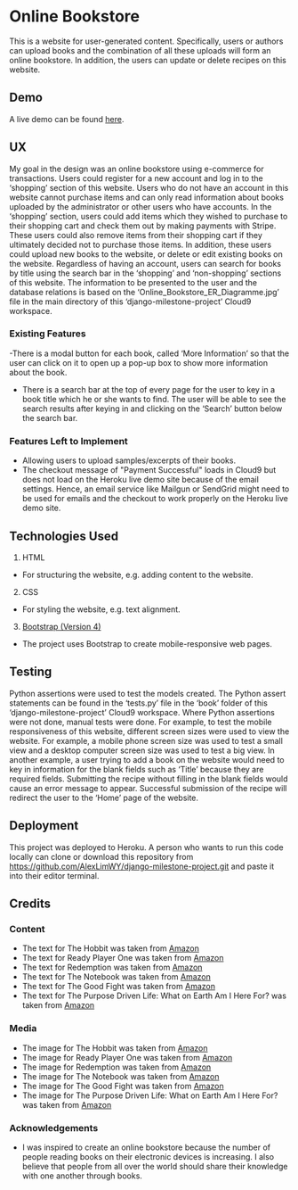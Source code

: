 # Online Bookstore
This is a website for user-generated content. Specifically, users or authors can upload books and the combination of all these uploads will form an online bookstore. In addition, the users can update or delete recipes on this website.

## Demo
A live demo can be found [here](https://alwy-django-assignment.herokuapp.com/).

## UX
My goal in the design was an online bookstore using e-commerce for transactions. Users could register for a new account and log in to the ‘shopping’ section of this website. Users who do not have an account in this website cannot purchase items and can only read information about books uploaded by the administrator or other users who have accounts.
In the ‘shopping’ section, users could add items which they wished to purchase to their shopping cart and check them out by making payments with Stripe. These users could also remove items from their shopping cart if they ultimately decided not to purchase those items. In addition, these users could upload new books to the website, or delete or edit existing books on the website.
Regardless of having an account, users can search for books by title using the search bar in the ‘shopping’ and ‘non-shopping’ sections of this website.
The information to be presented to the user and the database relations is based on the ‘Online_Bookstore_ER_Diagramme.jpg’ file in the main directory of this ‘django-milestone-project’ Cloud9 workspace.
### Existing Features
-There is a modal button for each book, called ‘More Information’ so that the user can click on it to open up a pop-up box to show more information about the book.
- There is a search bar at the top of every page for the user to key in a book title which he or she wants to find. The user will be able to see the search results after keying in and clicking on the ‘Search’ button below the search bar.

### Features Left to Implement
- Allowing users to upload samples/excerpts of their books.
- The checkout message of "Payment Successful" loads in Cloud9 but does not load on the Heroku live demo site because of the email settings. Hence, an email service like Mailgun or SendGrid might need to be used for emails and the checkout to work properly on the Heroku live demo site.

## Technologies Used
1. HTML
- For structuring the website, e.g. adding content to the website.
2. CSS
- For styling the website, e.g. text alignment.
3. [Bootstrap (Version 4)](https://getbootstrap.com/)
 - The project uses Bootstrap to create mobile-responsive web pages.
## Testing
Python assertions were used to test the models created. The Python assert statements can be found in the ‘tests.py’ file in the ‘book’ folder of this ‘django-milestone-project’ Cloud9 workspace.
Where Python assertions were not done, manual tests were done. For example, to test the mobile responsiveness of this website, different screen sizes were used to view the website. For example, a mobile phone screen size was used to test a small view and a desktop computer screen size was used to test a big view. 
In another example, a user trying to add a book on the website would need to key in information for the blank fields such as ‘Title’ because they are required fields. Submitting the recipe without filling in the blank fields would cause an error message to appear. Successful submission of the recipe will redirect the user to the ‘Home’ page of the website.

## Deployment
This project was deployed to Heroku.
A person who wants to run this code locally can clone or download this repository from https://github.com/AlexLimWY/django-milestone-project.git and paste it into their editor terminal.

## Credits
### Content
- The text for The Hobbit was taken from [Amazon]( https://www.amazon.com/Hobbit-J-R-R-Tolkien/dp/0345339681/ref=sr_1_5?keywords=the+lord+of+the+rings+the+hobbit&qid=1559528811&s=books&sr=1-5)
- The text for Ready Player One was taken from [Amazon](https://www.amazon.com/Ready-Player-One-Ernest-Cline/dp/0307887448/ref=sr_1_1?crid=2J1NJU4FS59BW&keywords=ready+player+one&qid=1559528918&s=books&sprefix=ready+player+one%2Cstripbooks-intl-ship%2C412&sr=1-1)
- The text for Redemption was taken from [Amazon](https://www.amazon.com/Redemption-Memory-Man-Book-5-ebook/dp/B07G87BTJQ/ref=tmm_kin_swatch_0?_encoding=UTF8&qid=1559529075&sr=1-1)
- The text for The Notebook was taken from [Amazon](https://www.amazon.com/Notebook-Nicholas-Sparks/dp/0446676098)
- The text for The Good Fight was taken from [Amazon]( https://www.amazon.com/Good-Fight-Novel-Danielle-Steel/dp/1101884142/ref=sr_1_3?keywords=the+good+fight&qid=1559530787&s=books&sr=1-3)
- The text for The Purpose Driven Life: What on Earth Am I Here For? was taken from [Amazon]( https://www.amazon.com/Purpose-Driven-Life-What-Earth/dp/031033750X/ref=sr_1_1?keywords=the+purpose+driven+life&qid=1559530945&s=books&sr=1-1)

### Media
- The image for The Hobbit was taken from [Amazon]( https://www.amazon.com/Hobbit-J-R-R-Tolkien/dp/0345339681/ref=sr_1_5?keywords=the+lord+of+the+rings+the+hobbit&qid=1559528811&s=books&sr=1-5)
- The image for Ready Player One was taken from [Amazon](https://www.amazon.com/Ready-Player-One-Ernest-Cline/dp/0307887448/ref=sr_1_1?crid=2J1NJU4FS59BW&keywords=ready+player+one&qid=1559528918&s=books&sprefix=ready+player+one%2Cstripbooks-intl-ship%2C412&sr=1-1)
- The image for Redemption was taken from [Amazon](https://www.amazon.com/Redemption-Memory-Man-Book-5-ebook/dp/B07G87BTJQ/ref=tmm_kin_swatch_0?_encoding=UTF8&qid=1559529075&sr=1-1)
- The image for The Notebook was taken from [Amazon](https://www.amazon.com/Notebook-Nicholas-Sparks/dp/0446676098)
- The image for The Good Fight was taken from [Amazon]( https://www.amazon.com/Good-Fight-Novel-Danielle-Steel/dp/1101884142/ref=sr_1_3?keywords=the+good+fight&qid=1559530787&s=books&sr=1-3)
- The image for The Purpose Driven Life: What on Earth Am I Here For? was taken from [Amazon]( https://www.amazon.com/Purpose-Driven-Life-What-Earth/dp/031033750X/ref=sr_1_1?keywords=the+purpose+driven+life&qid=1559530945&s=books&sr=1-1)

### Acknowledgements
- I was inspired to create an online bookstore because the number of people reading books on their electronic devices is increasing. I also believe that people from all over the world should share their knowledge with one another through books.




